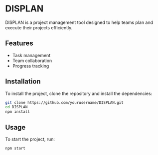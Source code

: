# DISPLAN

DISPLAN is a project management tool designed to help teams plan and execute their projects efficiently.

## Features
- Task management
- Team collaboration
- Progress tracking

## Installation
To install the project, clone the repository and install the dependencies:
```bash
git clone https://github.com/yourusername/DISPLAN.git
cd DISPLAN
npm install
```

## Usage
To start the project, run:
```bash
npm start
```

